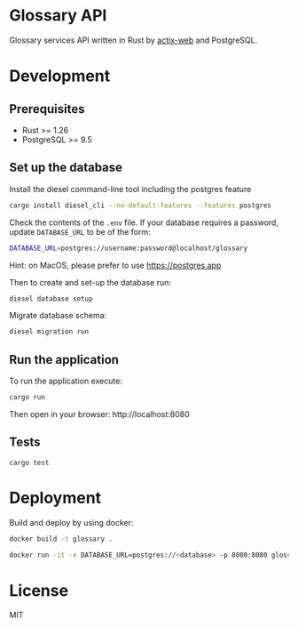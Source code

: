 # Glossary API

Glossary services API written in Rust by [actix-web](https://actix.rs) and PostgreSQL.

# Development

## Prerequisites

- Rust >= 1.26
- PostgreSQL >= 9.5

## Set up the database

Install the diesel command-line tool including the postgres feature

```bash
cargo install diesel_cli --no-default-features --features postgres
```

Check the contents of the `.env` file. 
If your database requires a password, update `DATABASE_URL` to be of the form:

```bash
DATABASE_URL=postgres://username:password@localhost/glossary
```

Hint: on MacOS, please prefer to use https://postgres.app

Then to create and set-up the database run:

```bash
diesel database setup
```

Migrate database schema:

```bash
diesel migration run
```

## Run the application

To run the application execute:

```bash
cargo run
```

Then open in your browser: http://localhost:8080

## Tests

```
cargo test
```

# Deployment

Build and deploy by using docker:

```bash
docker build -t glossary .
```

```bash
docker run -it -e DATABASE_URL=postgres://<database> -p 8080:8080 glossary 
```

# License

MIT

